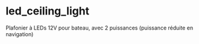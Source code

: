 # led_ceiling_light
Plafonier à LEDs 12V pour bateau, avec 2 puissances (puissance réduite en navigation)
